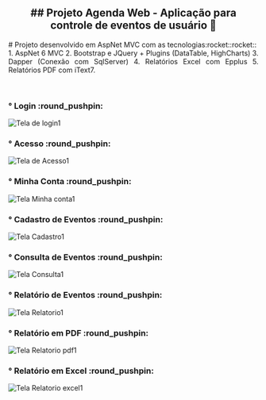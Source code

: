 <h2 align="center"> ## Projeto Agenda Web - Aplicação para controle de eventos de usuário 📆</h2>

<p align="justify"># Projeto desenvolvido em AspNet MVC com as tecnologias:rocket::rocket:: <br>
1. AspNet 6 MVC
2. Bootstrap e JQuery + Plugins (DataTable, HighCharts)
3. Dapper (Conexão com SqlServer)
4. Relatórios Excel com Epplus
5. Relatórios PDF com iText7.
 </p>
 <br>
 <h3 align="justify"> ° Login :round_pushpin:</h3>

![Tela de login1](https://user-images.githubusercontent.com/80427838/172187311-88df31bf-025c-4304-a1de-9f2491edf713.jpg)

<h3 align="justify"> ° Acesso :round_pushpin:</h3>

![Tela de Acesso1](https://user-images.githubusercontent.com/80427838/172187573-2eba3416-3c8e-4432-9c65-b9f7760ebfaf.jpg)

<h3 align="justify"> ° Minha Conta :round_pushpin:</h3>

![Tela Minha conta1](https://user-images.githubusercontent.com/80427838/172187946-6d02fdb8-3cb0-435b-a0be-de7783dff5b3.jpg)

<h3 align="justify"> ° Cadastro de Eventos :round_pushpin:</h3>

![Tela Cadastro1](https://user-images.githubusercontent.com/80427838/172188161-dc44302e-0e2d-4fd3-b65d-bfd7a00cef72.jpg)

<h3 align="justify"> ° Consulta de Eventos :round_pushpin:</h3>

![Tela Consulta1](https://user-images.githubusercontent.com/80427838/172188995-82350b63-c54f-42c2-b288-5671fb654493.jpg)

<h3 align="justify"> ° Relatório de Eventos :round_pushpin:</h3>

![Tela Relatorio1](https://user-images.githubusercontent.com/80427838/172189122-90525290-6b2a-45e2-988b-d239e2aa62bb.jpg)

<h3 align="justify"> ° Relatório em PDF :round_pushpin:</h3>

![Tela Relatorio pdf1](https://user-images.githubusercontent.com/80427838/172189196-87fdc92e-abdb-47e7-8fd5-7d8f024656d3.jpg)

<h3 align="justify"> ° Relatório em Excel :round_pushpin:</h3>

![Tela Relatorio excel1](https://user-images.githubusercontent.com/80427838/172189408-7256f18d-bd4b-4866-a7f0-0148f0845cc8.jpg)
